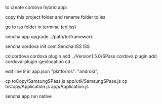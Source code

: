 to create cordova hybrid app:

copy this project folder and rename folder to iss

go to iss folder in terminal
	(cd iss)

sencha app upgrade ../path/to/framework

sencha cordova init com.Sencha.ISS ISS

cd cordova
cordova plugin add ../Version1.5.0/SPass
cordova plugin add cordova-plugin-geolocation
cd ..

edit line 9 in app.json
                    "platforms": "android",

cp toCopy/SamsungSPass.js app/util/SamsungSPass.js
cp toCopy/Application.js app/Application.js

sencha app run native
